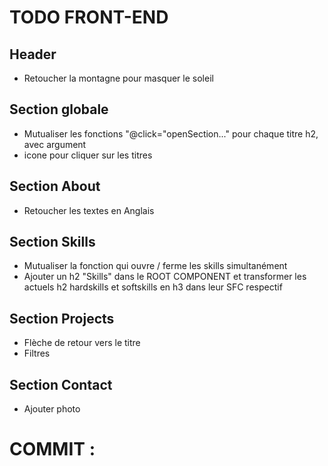 # TODO FRONT-END

## Header
- Retoucher la montagne pour masquer le soleil

## Section globale
- Mutualiser les fonctions "@click="openSection..." pour chaque titre h2, avec argument
- icone pour cliquer sur les titres


## Section About
- Retoucher les textes en Anglais


## Section Skills
- Mutualiser la fonction qui ouvre / ferme les skills simultanément
- Ajouter un h2 "Skills" dans le ROOT COMPONENT et transformer les actuels h2 hardskills et softskills en h3 dans leur SFC respectif


## Section Projects
- Flèche de retour vers le titre
- Filtres


## Section Contact
- Ajouter photo




# COMMIT :
